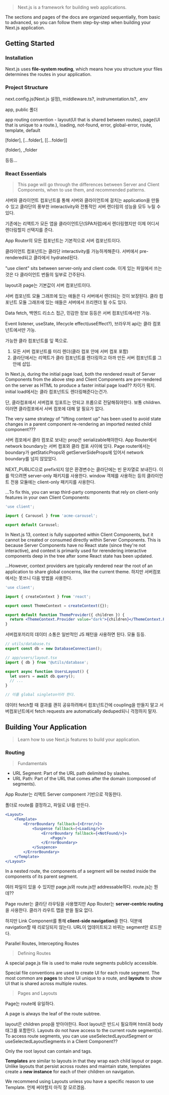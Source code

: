 
> Next.js is a framework for building web applications.

The sections and pages of the docs are organized sequentially, from basic to advanced, so you can follow them step-by-step when building your Next.js application.

## Getting Started

### Installation

Next.js uses **file-system routing**, which means how you structure your files determines the routes in your application.

### Project Structure

next.config.js(Next.js 설정), middleware.ts?, instrumentation.ts?, .env

app, public 폴더

app routing convention - layout(UI that is shared between routes), page(UI that is unique to a route.), loading, not-found, error, global-error, route, template, default

[folder], [...folder], \[[...folder]]

(folder), \_folder

등등...

### React Essentials

> This page will go through the differences between Server and Client Components, when to use them, and recommended patterns.

서버와 클라이언트 컴포넌트를 통해 서버와 클라이언트에 걸치는 application을 만들 수 있고 클라단의 풍부한 interactivity와 전통적인 서버 렌더링의 성능을 모두 누릴 수 있다.

기존에는 리액트가 모든 앱을 클라이언트단(SPA처럼)에서 렌더링했지만 이제 어디서 렌더링할지 선택지를 준다.

App Router의 모든 컴포넌트는 기본적으로 서버 컴포넌트이다.

클라이언트 컴포넌트는 클라단 interactivity를 가능하게해준다. 서버에서 pre-rendered되고 클라에서 hydrated된다.

"use client" sits between server-only and client code. 이게 있는 파일에서 쓰는 것은 다 클라이언트 번들의 일부로 간주된다.

layout과 page는 기본값이 서버 컴포넌트이다.

서버 컴포넌트 모듈 그래프에 있는 애들은 다 서버에서 렌더되는 것이 보장된다. 클라 컴포넌트 모듈 그래프에 있는 애들은 서버에서 프리렌더 될 수도 있다.

Data fetch, 백엔드 리소스 접근, 민감한 정보 등등은 서버 컴포넌트에서만 가능.

Event listener, useState, lifecycle effect(useEffect?), 브라우저 api는 클라 컴포넌트에서만 가능.

가능한 클라 컴포넌트를 잎 쪽으로.

1. 모든 서버 컴포넌트를 미리 렌더(클라 컴포 안에 서버 컴포 포함)
2. 클라단에서는 리액트가 클라 컴포넌트를 렌더링하고 아까 만든 서버 컴포넌트를 그 안에 삽입.

In Next.js, during the initial page load, both the rendered result of Server Components from the above step and Client Components are pre-rendered on the server as HTML to produce a faster initial page load?? 차이가 뭐지. initial load에서는 클라 컴포넌트도 렌더링해준다는건가.

단, 클라컴포에서 서버컴포 임포트는 안되고 프롭으로 전달해줘야한다. 보통 children. 이러면 클라컴포에서 서버 컴포에 대해 알 필요가 없다.

The very same strategy of "lifting content up" has been used to avoid state changes in a parent component re-rendering an imported nested child component???

서버 컴포에서 클라 컴포로 보내는 prop은 serializable해야한다. App Router에서 network boundary는 서버 컴포와 클라 컴포 사이에 있다. Page router에서는 boundary가 getStaticProps와 getServerSideProps에 있어서 network boundary를 넘지 않았었다.

NEXT_PUBLIC으로 prefix되지 않은 환경변수는 클라단에는 빈 문자열로 보내진다. 이를 막으려면 server-only 패키지를 사용한다. window 객체를 사용하는 등의 클라이언트 전용 모듈에는 client-only 패키지를 사용한다.

...To fix this, you can wrap third-party components that rely on client-only features in your own Client Components:

```jsx
'use client';

import { Carousel } from 'acme-carousel';

export default Carousel;
```

In Next.js 13, context is fully supported within Client Components, but it cannot be created or consumed directly within Server Components. This is because Server Components have no React state (since they're not interactive), and context is primarily used for rerendering interactive components deep in the tree after some React state has been updated.

...However, context providers are typically rendered near the root of an application to share global concerns, like the current theme. 하지만 서버컴포에서는 못쓰니 다음 방법을 사용한다.

```jsx
'use client';

import { createContext } from 'react';

export const ThemeContext = createContext({});

export default function ThemeProvider({ children }) {
  return <ThemeContext.Provider value="dark">{children}</ThemeContext.Provider>;
}
```

서버컴포끼리의 데이터 소통은 일반적인 JS 패턴을 사용하면 된다. 모듈 등등.

```jsx
// utils/database.ts
export const db = new DatabaseConnection();

// app/users/layout.tsx
import { db } from '@utils/database';

export async function UsersLayout() {
  let users = await db.query();
  // ...
}

// 이를 global singleton이라 한다.
```

데이터 fetch할 때 결과를 괜히 공유하려해서 컴포넌트간에 coupling을 만들지 말고 서버컴포넌트에서 fetch requests are automatically deduped되니 걱정하지 말자.

## Building Your Application

> Learn how to use Next.js features to build your application.

### Routing

> Fundamentals

- URL Segment: Part of the URL path delimited by slashes.
- URL Path: Part of the URL that comes after the domain (composed of segments).

App Router는 리액트 Server component 기반으로 작동한다.

폴더로 route를 결정하고, 파일로 UI를 만든다.

```jsx
<Layout>
    <Template>
        <ErrorBoundary fallback={<Error/>}>
            <Suspense fallback={<Loading/>}>
                <ErrorBoundary fallback={<NotFound/>}>
                    <Page/>
                </ErrorBoundary>
            </Suspence>
        </ErrorBoundary>
    </Template>
</Layout>
```

In a nested route, the components of a segment will be nested inside the components of its parent segment.

여러 파일이 있을 수 있지만 page.js와 route.js만 addressable하다. route.js는 뭔데??

Page router는 클라단 라우팅을 사용했지만 App Router는 **server-centric routing**을 사용한다. 클라가 라우트 맵을 받을 필요 없다.

하지만 Link Component를 통해 **client-side navigation**을 한다. 덕분에 navigation할 때 리로딩되지 않는다. URL이 업데이트되고 바뀌는 segment만 로드한다.

Parallel Routes, Intercepting Routes

> Defining Routes

A special page.js file is used to make route segments publicly accessible.

Special file conventions are used to create UI for each route segment. The most common are **pages** to show UI unique to a route, and **layouts** to show UI that is shared across multiple routes.

> Pages and Layouts

Page는 route에 유일하다.

A page is always the leaf of the route subtree.

layout은 children prop을 받아야한다. Root layout은 반드시 필요하며 html과 body 태그를 포함한다. Layouts do not have access to the current route segment(s). To access route segments, you can use useSelectedLayoutSegment or useSelectedLayoutSegments in a Client Component??

Only the root layout can contain <html> and <body> tags.

**Templates** are similar to layouts in that they wrap each child layout or page. Unlike layouts that persist across routes and maintain state, templates create a **new instance** for each of their children on navigation.

We recommend using Layouts unless you have a specific reason to use Template. 언제 써야할지 아직 잘 모르겠음.

<title>이나 <meta>를 직접 넣지 말고 Metadata API를 사용해야한다.

> Linking and Navigating

Link 컴포넌트와 useRouter 훅을 사용하는 방법이 있다.

usePathname은 클라 컴포에서만 쓸 수 있다.

Link의 href에 id가 있으면 그곳으로 스크롤한다.

The useRouter hook allows you to programmatically change routes inside Client Components. 별 이유 없으면 Link 쓰자.

How Navigation Works

- A route transition is initiated using <Link> or calling router.push().
- The router updates the URL in the browser's address bar.
- The router avoids unnecessary work by re-using segments that haven't changed (e.g. shared layouts) from the client-side cache. This is also referred to as partial rendering.
- If the conditions of soft navigation are met, the router fetches the new segment from the cache rather than the server. If not, the router performs a hard navigation and fetches the Server Component payload from the server.
- If created, loading UI is shown from the server while the payload is being fetched.
- The router uses the cached or fresh payload to render the new segments on the client.

On navigation, Next.js will use **soft navigation** if the route you are navigating to has been prefetched, and either doesn't include dynamic segments or has the same dynamic parameters as the current route.

navigation이랑 route가 뭐가 다른지 아직 잘 모르겠네,,

> Route Groups

In the app directory, nested folders are normally mapped to URL paths. However, you can mark a folder as a Route Group to prevent the folder from being included in the route's URL path.

Convention: A route group can be created by wrapping a folder's name in parenthesis: (folderName)

괄호 붙인건 URL path에서 빠진다. layout을 좀 더 자유롭게 지정할 수 있음. 비슷한 원리로 multiple root layout도 가능하다(대신 home page.js는 어딘가에 하나 있어야함). html과 body 태그는 각각에 필요하다.

> Dynamic Routes

[folderName]으로 만든다. layout, page, route, generateMetadata 함수에 전달된다.

```tsx
// app/blog/[slug]/page.tsx
export default function Page({ params }: { params: { slug: string } }) {
  return <div>My Post: {params.slug}</div>;
}
```

```tsx
// Statically generate routes at build time
// instead of on-demand at request time.
export async function generateStaticParams() {
  // fetch를 통해 컨텐츠를 가져오면 automatically deduplicated.
  const posts = await fetch('https://.../posts').then((res) => res.json());

  return posts.map((post) => ({
    slug: post.slug,
  }));
}
```

Dynamic Segments can be extended to catch-all subsequent segments by adding an ellipsis inside the brackets [...folderName]. 이때 params는 배열로 전달된다.

Catch-all Segments can be made optional by including the parameter in double square brackets: \[[...folderName]].

> Loading UI and Streaming

The special file loading.js helps you create meaningful Loading UI with **React Suspense**.

```jsx
export default function Loading() {
  // You can add any UI inside Loading, including a Skeleton.
  return <LoadingSkeleton />;
}
```

Navigation is interruptible, meaning changing routes does not need to wait for the content of the route to fully load before navigating to another route.

SSR도 단점이 있다. 유저가 페이지와 인터렉션하려면 페이지의 모든 데이터가 서버에서 fetch되어야하고, 서버가 이를 렌더링한 뒤, HTML, CSS, JS가 클라로 보내지면 non-interactive한 UI가 보여지고 마지막으로 리액트가 hydrate한다.

위 과정은 sequential/blocking하다. 유저에게 non-interactive page를 가능한 빨리 보여줌으로서 개선할 수 있지만 그전에 모든 data fetching이 끝나야하기에 느리다.

SSR 단점 찾아보니 TTFB(Time to First Byte)가 느리고, 페이지가 무거우면 오히려 사용자 경험이 저하되며, CDN 수준에서의 컨텐츠 캐시가 되지 않으며, 서버의 호스팅이 필요하다.

**Streaming**은 페이지의 HTML은 작은 청크로 나누고 progressively하게 보낼 수 있게 한다. Streaming works well with React's component model because each component can be considered a chunk.

Suspense를 사용해 Streaming Server Rendering과 Selective Hydration이 가능하다.

[모바일 친화성 테스트](https://search.google.com/test/mobile-friendly?url=https%3A%2F%2Fyeolyi.com%2F)란 것도 있음.

> Error Handling

The error.js file convention allows you to gracefully handle unexpected runtime errors in nested routes.

```tsx
'use client'; // Error components must be Client Components

import { useEffect } from 'react';

export default function Error({ error, reset }: { error: Error; reset: () => void }) {
  useEffect(() => {
    // Log the error to an error reporting service
    console.error(error);
  }, [error]);

  return (
    <div>
      <h2>Something went wrong!</h2>
      <button
        onClick={
          // Attempt to recover by trying to re-render the segment
          () => reset()
        }
      >
        Try again
      </button>
    </div>
  );
}
```

Errors bubble up to the nearest parent error boundary. An error.js boundary will not handle errors thrown in a layout.js component in the same segment(This intentional hierarchy keeps important UI that is shared between sibling routes (such as navigation) visible and functional when an error occurs).

루트에서 에러를 잡으려면 app/global-error.js를 사용한다. 얘는 반드시 스스로의 <html>, <body> 태그가 필요하다.

During production, the Error object forwarded to the client only includes a generic message and digest property.

> Parallel Routes

Parallel Routing allows you to simultaneously or conditionally render one or more pages in the same layout.

Parallel routes are created using named slots. Slots are defined with the @folder convention, and are **passed to the same-level layout as props**.

You can define a **default.js** file to render as a fallback when Next.js cannot recover a slot's active state based on the current URL??

Soft/Hard 표는 잘 모르겠음,,,

```tsx
// app/layout.tsx
export default async function Layout(props: {
  // ...
  authModal: React.ReactNode;
}) {
  return (
    <>
      {/* ... */}
      {props.authModal}
    </>
  );
}

// app/@authModal/login/page.tsx
import { Modal } from 'components/modal';

export default function Login() {
  return (
    <Modal>
      <h1>Login</h1>
      {/* ... */}
    </Modal>
  );
}

// To ensure that the contents of the modal don't get rendered when it's not active, you can create a default.js file that returns null.
export default function Default() {
  return null;
}
```

Catch-all routes take precedence over default.js??

Conditional Routes도 가능하다.

> Intercepting Routes

Intercepting routes allows you to load a route within the current layout while keeping the context for the current page.

[신기하네,,,](https://github.com/vercel-labs/nextgramz)

> Route Handlers

Route Handlers allow you to create custom request handlers for a given route using the Web Request and Response APIs.

app 디렉터리 내부에서만 가능하다. route.js|ts 파일에 정의. page.js와 같은 경로에 있을 수는 없다.

```jsx
import { NextResponse } from 'next/server';

export async function GET() {
  const res = await fetch('https://data.mongodb-api.com/...', {
    headers: {
      'Content-Type': 'application/json',
      'API-Key': process.env.DATA_API_KEY,
    },
  });
  const data = await res.json();

  return NextResponse.json({ data });
}
```

GET에서 Request 객체를 쓰거나 다른 HTTP 메서드를 쓰거나 cookies나 headers와 같은 dynamic functions를 쓰거나 Segment Config Options가 dynamic mode면 Route handler는 evaluated dynamically된다.

Route Handlers can be used for cases like handling form submissions.

아직 동기부여가 잘 안돼서 pass

>

### Rendering

Rendering converts the code you write into user interfaces.

클라이언트와 서버는 코드라 렌더링될 수 있는 두 환경이다.

Server can refer to computers in regions where your application is deployed to, the Edge Network where your application code is distributed, or Content Delivery Networks (CDNs) where the result of the rendering work can be cached.

원래 Next.js는 application을 페이지들로 나눠서 서버에서 프리렌더하고 HTML을 클라이언트로 보내 리액트가 hydrate하도록 했다. 하지만 이 방법은 초기 HTML을 interactive하게 만들기 위한 별도의 JS를 필요로 했다??

이제 서버와 클라 컴포로 컴포넌트 레벨에서 렌더링 환경을 결정할 수 있다.

> Static and Dynamic Rendering

Static route는 빌드 시점에 렌더된다(CDN에서 제공 가능). 서버와 클라 컴포 모두 가능. 대신 클라 컴포는 HTML과 JSON이 프리렌더되어 캐싱되고 결과물은 클라로 보내져 hydration된다. 서버 컴포는 서버에서 렌더되고 클라에서는 JS가 필요없다??

Dynamic route는 요청 시점에 렌더된다. 결과물이 캐싱되지 않는다. Pages router에서 getServerSideProps()와 같다.

Static Data Fetching - 기본적으로 fetch() 요청의 반환값은 캐싱된다. force-cache 옵션을 사용한다. 얘는 다음 섹션에서 더 살펴보자.

Data Fetching의 캐싱 유무에 상관 없이 dynamic function을 사용하면 렌더링도 dynamic해진다.

Dynamic functions rely on information that can only be known at request time such as a user's cookies, current requests headers, or the URL's search params.

We recommend wrapping the Client Component that uses useSearchParams() in a <Suspense/> boundary. This will allow any Client Components above it to be statically rendered.

**Dynamic data fetches** are fetch() requests that specifically opt out of caching behavior by setting the cache option to 'no-store' or revalidate to 0.

> Edge and Node.js Runtimes

In the context of Next.js, "**runtime**" refers to the set of libraries, APIs, and general functionality available to your code during execution.

코드의 일부를 렌더할 수 있는 두 개의 서버 런타임이 있다. Node.js Runtime / Edge Runtime. 기본값으로 app 디렉터리는 Node.js runtime을 사용한다.

- The Node.js Runtime (default) has access to all Node.js APIs and compatible packages from the ecosystem.
- The Edge Runtime is based on Web APIs.

위 두 개 다 streaming을 지원한다.

Serverless is ideal if you need a scalable solution that can handle more complex computational loads than the Edge Runtime. 서버리스는 부팅에 시간이 좀 걸리는 듯? 트래픽이 많지 않으면 좋지 않다.

```jsx
export const runtime = 'edge'; // 'nodejs' (default) | 'edge'
```

### Data Fetching

### Styling

- Global CSS: 예전 방식. 앱이 커지면 힘들다.
- CSS Modules: 지역 스코프를 가진 CSS 클래스.
- Tailwind CSS: Utility-first CSS framework
- Sass: CSS 전처리기. 변수, nested rules, mixins를 지원
- CSS-in-JS: CSS를 JS 컴포넌트에서 직접 삽입? dynamic/scoped 스타일 지원.

CSS Module을 기본 지원. .module.css 확장자를 사용한다.

layout.js에서 import './global.css'를 해서 앱의 모든 route에 스타일을 적용할 수 있다.

```npm
npm install -D tailwindcss postcss autoprefixer
npx tailwindcss init -p
```

Inside tailwind.config.js, add paths to the files that will use Tailwind CSS class names. postcss.config.js는 수정할 필요 없다.

Warning: CSS-in-JS libraries which require runtime JavaScript are not currently supported in Server Components.

### Optimizing

> Images



> Fonts

> Scripts

> Metadata

> Static Assets

> Lazy Loading

> Analytics

> OpenTelemetry

> Instrumentation

### Configuring

> TypeScript

You can enable the plugin in VS Code by:

1. Opening the command palette (Ctrl/⌘ + Shift + P)
1. Searching for "TypeScript: Select TypeScript Version"
1. Selecting "Use Workspace Version"

next/link를 사용할 때 유용한 statically typed links도 실험적으로 지원한다.

Next.js 13 has **enhanced type safety**.

1. No serialization of data between fetching function and page
1. Streamlined data flow between components.

The next.config.js file must be a JavaScript file as it does not get parsed by Babel or TypeScript, however you can add some type checking in your IDE using JSDoc.

> ESLint

```json
{
  "scripts": {
    "lint": "next lint"
  }
}
```

[What's the difference between plugins and extends in eslint?](https://stackoverflow.com/questions/53189200/whats-the-difference-between-plugins-and-extends-in-eslint)

The default configuration **(eslint-config-next)** includes everything you need to have an optimal out-of-the-box linting experience in Next.js.

Next.js provides an ESLint plugin, **eslint-plugin-next**, already bundled within the base configuration that makes it possible to catch common issues and problems in a Next.js application.

If you include any ESLint rules that depend on more than the contents of a single source file and need to disable the cache, use the --no-cache flag with next lint.

```
// prettier
npm install --save-dev eslint-config-prettier
yarn add --dev eslint-config-prettier
```

```json
// ESLint config
{
  "extends": ["next", "prettier"]
}
```

```js
// .lintstagedrc.js
const path = require('path');

const buildEslintCommand = (filenames) =>
  `next lint --fix --file ${filenames
    .map((f) => path.relative(process.cwd(), f))
    .join(' --file ')}`;

module.exports = {
  '*.{js,jsx,ts,tsx}': [buildEslintCommand],
};
```

> Environment Variables

```env
// .env.local
DB_HOST = localhost;
DB_USER = myuser;
DB_PASS = mypassword;

TWITTER_USER=nextjs
TWITTER_URL=https://twitter.com/$TWITTER_USER
```

```js
// app/api/route.js
export async function GET() {
  const db = await myDB.connect({
    host: process.env.DB_HOST,
    username: process.env.DB_USER,
    password: process.env.DB_PASS,
  });
  // ...
}
```

Non-NEXT_PUBLIC\_ environment variables are only available in the Node.js environment, meaning they aren't accessible to the browser

.env, .env.development, and .env.production files should be included in your repository as they define defaults. .env\*.local should be added to .gitignore, as those files are intended to be ignored. .env.local is where secrets can be stored.

테스트용 환경 변수도 있다.

> Absolute Imports and Module Path Aliases

Next.js has in-built support for the "paths" and "baseUrl" options of tsconfig.json and jsconfig.json files.

These options allow you to alias project directories to absolute paths, making it easier to import modules. For example:

```jsx
// before
import { Button } from '../../../components/button';

// after
import { Button } from '@/components/button';
```

Each of the "paths" are relative to the baseUrl location.

> MDX

MDX is a superset of markdown that lets you write JSX directly in your markdown files.

The Next.js plugin handles transforming Markdown and React components into HTML, including support for usage in Server Components (default in app).

@next/mdx package.

Remark, Frontmatter 등등...

> src Directory

Next.js also supports the common pattern of placing application code under the src directory.

This separates application code from project configuration files which mostly live in the root of a project.

> Draft Mode

### Deploying

Static Exports - Next.js enables starting as a static site or Single-Page Application (SPA), then later optionally upgrading to use features that require a server. 오 당장은 정적 파일로 serving하게 할 수 있는듯.

When passing data between a Server and Client Component through props, the data is still serialized (converted to a string) for use in the browser.

### Upgrading

Codemods are transformations that run on your codebase programmatically. next.js 업데이트할 때 쓰는 듯.

App Router Adoptation은 일단은 몰라도 될 듯.

## API Reference

> Next.js API Reference for the App router

## Architecture

## Community
